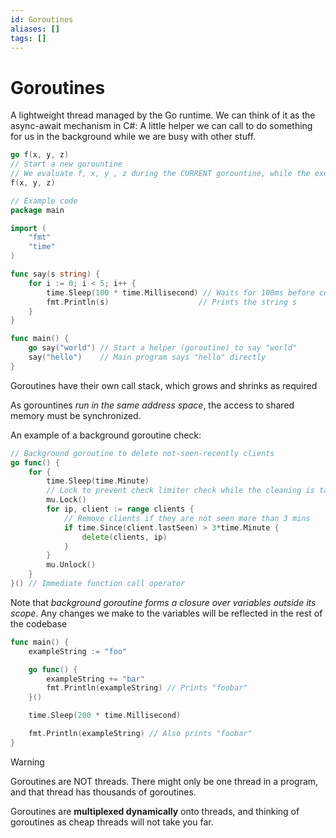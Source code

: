 ```yaml
---
id: Goroutines
aliases: []
tags: []
---
```


# Goroutines

A lightweight thread managed by the Go runtime. We can think of it as the async-await mechanism in
C#: A little helper we can call to do something for us in the background while we are busy with
other stuff.

```go
go f(x, y, z)
// Start a new gorountine
// We evaluate f, x, y , z during the CURRENT gorountine, while the execution of f happens in the NEW gorountine
f(x, y, z)

// Example code
package main

import (
	"fmt"
	"time"
)

func say(s string) {
	for i := 0; i < 5; i++ {
		time.Sleep(100 * time.Millisecond) // Waits for 100ms before continuing
		fmt.Println(s)                    // Prints the string s
	}
}

func main() {
	go say("world") // Start a helper (goroutine) to say "world"
	say("hello")    // Main program says "hello" directly
}
```

Goroutines have their own call stack, which grows and shrinks as required

As gorountines _run in the same address space_, the access to shared memory must be synchronized.

An example of a background goroutine check:

```go
// Background goroutine to delete not-seen-recently clients
go func() {
	for {
		time.Sleep(time.Minute)
		// Lock to prevent check limiter check while the cleaning is taking place
		mu.Lock()
		for ip, client := range clients {
			// Remove clients if they are not seen more than 3 mins
			if time.Since(client.lastSeen) > 3*time.Minute {
				delete(clients, ip)
			}
		}
		mu.Unlock()
	}
}() // Immediate function call operator

```

Note that _background goroutine forms a closure over variables outside its scope_. Any changes we
make to the variables will be reflected in the rest of the codebase

```go
func main() {
	exampleString := "foo"

	go func() {
		exampleString += "bar"
		fmt.Println(exampleString) // Prints "foobar"
	}()

	time.Sleep(200 * time.Millisecond)

	fmt.Println(exampleString) // Also prints "foobar"
}
```

> [!WARNING]
> Goroutines are NOT threads. There might only be one thread in a program, and that thread has thousands of goroutines.

Goroutines are **multiplexed dynamically** onto threads, and thinking of goroutines as cheap threads will not take you far.
